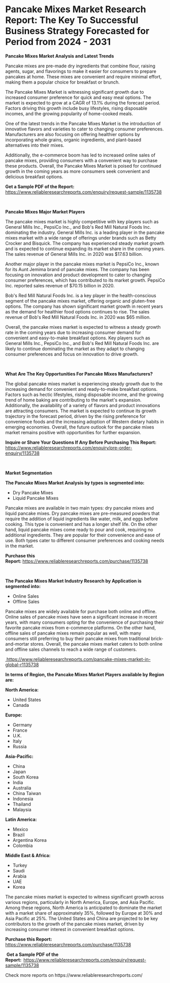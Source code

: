 <p><h1>Pancake Mixes Market Research Report: The Key To Successful Business Strategy Forecasted for Period from 2024 - 2031</h1></p><p><strong>Pancake Mixes Market Analysis and Latest Trends</strong></p>
<p><p>Pancake mixes are pre-made dry ingredients that combine flour, raising agents, sugar, and flavorings to make it easier for consumers to prepare pancakes at home. These mixes are convenient and require minimal effort, making them a popular choice for breakfast or brunch.</p><p>The Pancake Mixes Market is witnessing significant growth due to increased consumer preference for quick and easy meal options. The market is expected to grow at a CAGR of 13.1% during the forecast period. Factors driving this growth include busy lifestyles, rising disposable incomes, and the growing popularity of home-cooked meals.</p><p>One of the latest trends in the Pancake Mixes Market is the introduction of innovative flavors and varieties to cater to changing consumer preferences. Manufacturers are also focusing on offering healthier options by incorporating whole grains, organic ingredients, and plant-based alternatives into their mixes.</p><p>Additionally, the e-commerce boom has led to increased online sales of pancake mixes, providing consumers with a convenient way to purchase these products. Overall, the Pancake Mixes Market is poised for continued growth in the coming years as more consumers seek convenient and delicious breakfast options.</p></p>
<p><strong>Get a Sample PDF of the Report:&nbsp;</strong> <a href="https://www.reliableresearchreports.com/enquiry/request-sample/1135738">https://www.reliableresearchreports.com/enquiry/request-sample/1135738</a></p>
<p>&nbsp;</p>
<p><strong>Pancake Mixes Major Market Players</strong></p>
<p><p>The pancake mixes market is highly competitive with key players such as General Mills Inc., PepsiCo Inc., and Bob's Red Mill Natural Foods Inc. dominating the industry. General Mills Inc. is a leading player in the pancake mixes market with a wide range of offerings under brands such as Betty Crocker and Bisquick. The company has experienced steady market growth and is expected to continue expanding its market share in the coming years. The sales revenue of General Mills Inc. in 2020 was $17.63 billion.</p><p>Another major player in the pancake mixes market is PepsiCo Inc., known for its Aunt Jemima brand of pancake mixes. The company has been focusing on innovation and product development to cater to changing consumer preferences, which has contributed to its market growth. PepsiCo Inc. reported sales revenue of $70.15 billion in 2020.</p><p>Bob's Red Mill Natural Foods Inc. is a key player in the health-conscious segment of the pancake mixes market, offering organic and gluten-free options. The company has shown significant market growth in recent years as the demand for healthier food options continues to rise. The sales revenue of Bob's Red Mill Natural Foods Inc. in 2020 was $65 million.</p><p>Overall, the pancake mixes market is expected to witness a steady growth rate in the coming years due to increasing consumer demand for convenient and easy-to-make breakfast options. Key players such as General Mills Inc., PepsiCo Inc., and Bob's Red Mill Natural Foods Inc. are likely to continue dominating the market as they adapt to changing consumer preferences and focus on innovation to drive growth.</p></p>
<p>&nbsp;</p>
<p><strong>What Are The Key Opportunities For Pancake Mixes Manufacturers?</strong></p>
<p><p>The global pancake mixes market is experiencing steady growth due to the increasing demand for convenient and ready-to-make breakfast options. Factors such as hectic lifestyles, rising disposable income, and the growing trend of home baking are contributing to the market's expansion. Additionally, the availability of a variety of flavors and product innovations are attracting consumers. The market is expected to continue its growth trajectory in the forecast period, driven by the rising preference for convenience foods and the increasing adoption of Western dietary habits in emerging economies. Overall, the future outlook for the pancake mixes market remains positive with opportunities for further expansion.</p></p>
<p><strong>Inquire or Share Your Questions If Any Before Purchasing This Report:</strong> <a href="https://www.reliableresearchreports.com/enquiry/pre-order-enquiry/1135738">https://www.reliableresearchreports.com/enquiry/pre-order-enquiry/1135738</a></p>
<p>&nbsp;</p>
<p><strong>Market Segmentation</strong></p>
<p><strong>The Pancake Mixes Market Analysis by types is segmented into:</strong></p>
<p><ul><li>Dry Pancake Mixes</li><li>Liquid Pancake Mixes</li></ul></p>
<p><p>Pancake mixes are available in two main types: dry pancake mixes and liquid pancake mixes. Dry pancake mixes are pre-measured powders that require the addition of liquid ingredients like water, milk, and eggs before cooking. This type is convenient and has a longer shelf life. On the other hand, liquid pancake mixes come ready to pour and cook, requiring no additional ingredients. They are popular for their convenience and ease of use. Both types cater to different consumer preferences and cooking needs in the market.</p></p>
<p><strong>Purchase this Report:&nbsp;</strong><a href="https://www.reliableresearchreports.com/purchase/1135738">https://www.reliableresearchreports.com/purchase/1135738</a></p>
<p>&nbsp;</p>
<p><strong>The Pancake Mixes Market Industry Research by Application is segmented into:</strong></p>
<p><ul><li>Online Sales</li><li>Offline Sales</li></ul></p>
<p><p>Pancake mixes are widely available for purchase both online and offline. Online sales of pancake mixes have seen a significant increase in recent years, with many consumers opting for the convenience of purchasing their favorite pancake mixes from e-commerce platforms. On the other hand, offline sales of pancake mixes remain popular as well, with many consumers still preferring to buy their pancake mixes from traditional brick-and-mortar stores. Overall, the pancake mixes market caters to both online and offline sales channels to reach a wide range of customers.</p></p>
<p><a href="https://www.reliableresearchreports.com/pancake-mixes-market-in-global-r1135738">&nbsp;https://www.reliableresearchreports.com/pancake-mixes-market-in-global-r1135738</a></p>
<p><strong>In terms of Region, the Pancake Mixes Market Players available by Region are:</strong></p>
<p>
    <p> <strong> North America: </strong>
        <ul>
            <li>United States</li>
            <li>Canada</li>
        </ul>
        </p> 
    <p> <strong> Europe: </strong>
        <ul>
            <li>Germany</li>
            <li>France</li>
            <li>U.K.</li>
            <li>Italy</li>
            <li>Russia</li>
        </ul>
        </p> 
    <p> <strong> Asia-Pacific: </strong>
        <ul>
            <li>China</li>
            <li>Japan</li>
            <li>South Korea</li>
            <li>India</li>
            <li>Australia</li>
            <li>China Taiwan</li>
            <li>Indonesia</li>
            <li>Thailand</li>
            <li>Malaysia</li>
        </ul>
        </p> 
    <p> <strong> Latin America: </strong>
        <ul>
            <li>Mexico</li>
            <li>Brazil</li>
            <li>Argentina Korea</li>
            <li>Colombia</li>
        </ul>
        </p> 
    <p> <strong> Middle East & Africa: </strong>
        <ul>
            <li>Turkey</li>
            <li>Saudi</li>
            <li>Arabia</li>
            <li>UAE</li>
            <li>Korea</li>
        </ul>
    </p>
    </p>
<p><p>The pancake mixes market is expected to witness significant growth across various regions, particularly in North America, Europe, and Asia Pacific. Among these regions, North America is anticipated to dominate the market with a market share of approximately 35%, followed by Europe at 30% and Asia Pacific at 25%. The United States and China are projected to be key contributors to the growth of the pancake mixes market, driven by increasing consumer interest in convenient breakfast options.</p></p>
<p><strong>Purchase this Report: </strong><a href="https://www.reliableresearchreports.com/purchase/1135738">https://www.reliableresearchreports.com/purchase/1135738</a></p>
<p>&nbsp;<strong>Get a Sample PDF of the Report:&nbsp;&nbsp;</strong><a href="https://www.reliableresearchreports.com/enquiry/request-sample/1135738">https://www.reliableresearchreports.com/enquiry/request-sample/1135738</a></p>
<p><strong></strong></p>
<p>Check more reports on https://www.reliableresearchreports.com/</p>